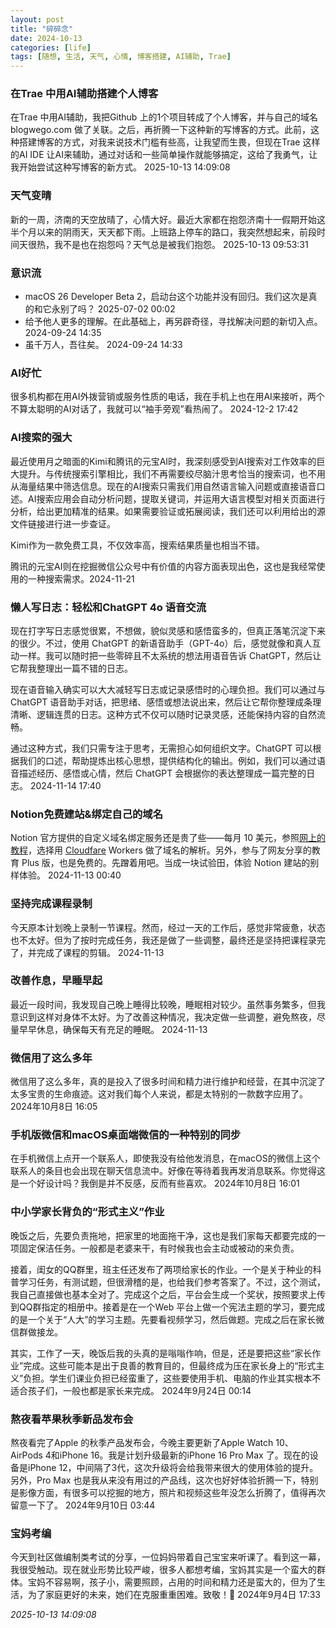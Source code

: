 ```yaml
---
layout: post
title: "碎碎念"
date: 2024-10-13
categories: [life]
tags: [随想, 生活, 天气, 心情, 博客搭建, AI辅助, Trae]
---
```

### 在Trae 中用AI辅助搭建个人博客

在Trae 中用AI辅助，我把Github 上的1个项目转成了个人博客，并与自己的域名 blogwego.com 做了关联。之后，再折腾一下这种新的写博客的方式。此前，这种搭建博客的方式，对我来说技术门槛有些高，让我望而生畏，但现在Trae 这样的AI IDE 让AI来辅助，通过对话和一些简单操作就能够搞定，这给了我勇气，让我开始尝试这种写博客的新方式。 2025-10-13 14:09:08

### 天气变晴

新的一周，济南的天空放晴了，心情大好。最近大家都在抱怨济南十一假期开始这半个月以来的阴雨天，天天都下雨。上班路上停车的路口，我突然想起来，前段时间天很热，我不是也在抱怨吗？天气总是被我们抱怨。 2025-10-13 09:53:31

### 意识流
- macOS 26 Developer Beta 2，启动台这个功能并没有回归。我们这次是真的和它永别了吗？ 2025-07-02 00:02
- 给予他人更多的理解。在此基础上，再另辟奇径，寻找解决问题的新切入点。 2024-09-24 14:35
- 虽千万人，吾往矣。 2024-09-24 14:33

### AI好忙

很多机构都在用AI外拨营销或服务性质的电话，我在手机上也在用AI来接听，两个不算太聪明的AI对话了，我就可以“袖手旁观”看热闹了。 2024-12-2 17:42 

### AI搜索的强大

最近使用月之暗面的Kimi和腾讯的元宝AI时，我深刻感受到AI搜索对工作效率的巨大提升。与传统搜索引擎相比，我们不再需要绞尽脑汁思考恰当的搜索词，也不用从海量结果中筛选信息。现在的AI搜索只需我们用自然语言输入问题或直接语音口述。AI搜索应用会自动分析问题，提取关键词，并运用大语言模型对相关页面进行分析，给出更加精准的结果。如果需要验证或拓展阅读，我们还可以利用给出的源文件链接进行进一步查证。

Kimi作为一款免费工具，不仅效率高，搜索结果质量也相当不错。

腾讯的元宝AI则在挖掘微信公众号中有价值的内容方面表现出色，这也是我经常使用的一种搜索需求。2024-11-21

### 懒人写日志：轻松和ChatGPT 4o 语音交流

现在打字写日志感觉很累，不想做，貌似灵感和感悟蛮多的，但真正落笔沉淀下来的很少。不过，使用 ChatGPT 的新语音助手（GPT-4o）后，感觉就像和真人互动一样。我可以随时把一些零碎且不太系统的想法用语音告诉 ChatGPT，然后让它帮我整理出一篇不错的日志。

现在语音输入确实可以大大减轻写日志或记录感悟时的心理负担。我们可以通过与 ChatGPT 语音助手对话，把思绪、感悟或想法说出来，然后让它帮你整理成条理清晰、逻辑连贯的日志。这种方式不仅可以随时记录灵感，还能保持内容的自然流畅。

通过这种方式，我们只需专注于思考，无需担心如何组织文字。ChatGPT 可以根据我们的口述，帮助提炼出核心思想，提供结构化的输出。例如，我们可以通过语音描述经历、感悟或心情，然后 ChatGPT 会根据你的表达整理成一篇完整的日志。 2024-11-14 17:40

### Notion免费建站&绑定自己的域名

Notion 官方提供的自定义域名绑定服务还是贵了些——每月 10 美元，参照[网上的教程](https://mp.weixin.qq.com/s/VlJAjhhlfEEgmZiMDoxRFw)，选择用 [Cloudfare](https://www.cloudflare.com/zh-cn/) Workers 做了域名的解析。另外，参与了网友分享的教育 Plus 版，也是免费的。先蹭着用吧。当成一块试验田，体验 Notion 建站的别样体验。 2024-11-13 00:40

### 坚持完成课程录制

今天原本计划晚上录制一节课程。然而，经过一天的工作后，感觉非常疲惫，状态也不太好。但为了按时完成任务，我还是做了一些调整，最终还是坚持把课程录完了，并完成了课程的剪辑。 2024-11-13

### 改善作息，早睡早起

最近一段时间，我发现自己晚上睡得比较晚，睡眠相对较少。虽然事务繁多，但我意识到这样对身体不太好。为了改善这种情况，我决定做一些调整，避免熬夜，尽量早早休息，确保每天有充足的睡眠。 2024-11-13

### 微信用了这么多年

微信用了这么多年，真的是投入了很多时间和精力进行维护和经营，在其中沉淀了太多宝贵的生命痕迹。这对我们每个人来说，都是太特别的一款数字应用了。 2024年10月8日 16:05

### 手机版微信和macOS桌面端微信的一种特别的同步

在手机微信上点开一个联系人，即使我没有给他发消息，在macOS的微信上这个联系人的条目也会出现在聊天信息流中。好像在等待着我再发消息联系。你觉得这是一个好设计吗？我倒是并不反感，反而有些喜欢。 2024年10月8日 16:01

### 中小学家长背负的“形式主义”作业

晚饭之后，先要负责拖地，把家里的地面拖干净，这也是我们家每天都要完成的一项固定保洁任务。一般都是老婆来干，有时候我也会主动或被动的来负责。

接着，闺女的QQ群里，班主任还发布了两项给家长的作业。一个是关于种业的科普学习任务，有测试题，但很滑稽的是，也给我们参考答案了。不过，这个测试，我自己直接做也基本全对了。完成这个之后，平台会生成一个奖状，按照要求上传到QQ群指定的相册中。接着是在一个Web 平台上做一个宪法主题的学习，要完成的是一个关于“人大”的学习主题。先要看视频学习，然后做题。完成之后在家长微信群做接龙。

其实，工作了一天，晚饭后我的头真的是嗡嗡作响，但是，还是要把这些“家长作业”完成。这些可能本是出于良善的教育目的，但最终成为压在家长身上的“形式主义”负担。学生们课业负担已经蛮重了，这些要使用手机、电脑的作业其实根本不适合孩子们，一般也都是家长来完成。 2024年9月24日 00:14

### 熬夜看苹果秋季新品发布会

熬夜看完了Apple 的秋季产品发布会，今晚主要更新了Apple Watch 10、AirPods 4和iPhone 16。我是计划升级最新的iPhone 16 Pro Max 了。现在的设备是iPhone 12，中间隔了3代，这次升级将会给我带来很大的使用体验的提升。另外，Pro Max 也是我从来没有用过的产品线，这次也好好体验折腾一下，特别是影像方面，有很多可以挖掘的地方，照片和视频这些年没怎么折腾了，值得再次留意一下了。 2024年9月10日 03:44

### 宝妈考编

今天到社区做编制类考试的分享，一位妈妈带着自己宝宝来听课了。看到这一幕，我很受触动。现在就业形势比较严峻，很多人都想考编，宝妈其实是一个蛮大的群体。宝妈不容易啊，孩子小，需要照顾，占用的时间和精力还是蛮大的，但为了生活，为了家庭更好的未来，她们在克服重重困难。致敬！🫡 2024年9月4日 17:33

*2025-10-13 14:09:08*